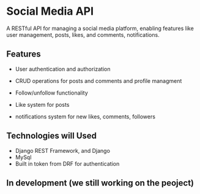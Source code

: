 # Social Media API
A RESTful API for managing a social media platform, enabling features like user management, posts, likes, and comments, notifications.


## Features
- User authentication and authorization  

- CRUD operations for posts and comments  and profile managment

- Follow/unfollow functionality  

- Like system for posts  

- notifications system for new likes, comments, followers

## Technologies will Used
- Django REST Framework, and Django
- MySql
- Built in token from DRF for authentication

## In development (we still working on the peoject)








